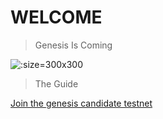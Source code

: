 # WELCOME
> Genesis Is Coming

![](images/v1.0/transparentbg.gif ':size=300x300')

> The Guide

[Join the genesis candidate testnet](main.md)
